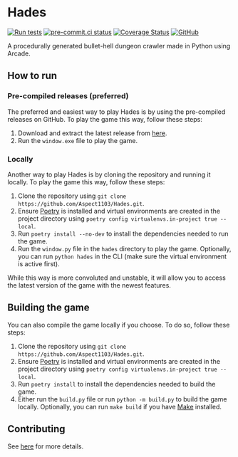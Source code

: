 # Hades

[![Run tests](https://github.com/Aspect1103/Hades/actions/workflows/test.yaml/badge.svg)](https://github.com/Aspect1103/Hades/actions/workflows/test.yaml)
[![pre-commit.ci status](https://results.pre-commit.ci/badge/github/Aspect1103/Hades/master.svg)](https://results.pre-commit.ci/latest/github/Aspect1103/Hades/master)
[![Coverage Status](https://coveralls.io/repos/github/Aspect1103/Hades/badge.svg?branch=master)](https://coveralls.io/github/Aspect1103/Hades?branch=master)
[![GitHub](https://img.shields.io/github/license/Aspect1103/Hades)](LICENSE)

A procedurally generated bullet-hell dungeon crawler made in Python using Arcade.

## How to run

### Pre-compiled releases (preferred)

The preferred and easiest way to play Hades is by using the pre-compiled releases on GitHub. To play the game this way, follow these steps:

1. Download and extract the latest release from [here](https://github.com/Aspect1103/Hades/releases).
2. Run the `window.exe` file to play the game.

### Locally

Another way to play Hades is by cloning the repository and running it locally. To play the game this way, follow these steps:

1. Clone the repository using `git clone https://github.com/Aspect1103/Hades.git`.
2. Ensure [Poetry](https://python-poetry.org/) is installed and virtual environments are created in the project directory using `poetry config virtualenvs.in-project true --local`.
3. Run `poetry install --no-dev` to install the dependencies needed to run the game.
4. Run the `window.py` file in the `hades` directory to play the game. Optionally, you can run `python hades` in the CLI (make sure the virtual environment is active first).

While this way is more convoluted and unstable, it will allow you to access the latest version of the game with the newest features.

## Building the game

You can also compile the game locally if you choose. To do so, follow these steps:

1. Clone the repository using `git clone https://github.com/Aspect1103/Hades.git`.
2. Ensure [Poetry](https://python-poetry.org/) is installed and virtual environments are created in the project directory using `poetry config virtualenvs.in-project true --local`.
3. Run `poetry install` to install the dependencies needed to build the game.
4. Either run the `build.py` file or run `python -m build.py` to build the game locally. Optionally, you can run `make build` if you have [Make](https://www.gnu.org/software/make/manual/make.html) installed.

## Contributing

See [here](.github/CONTRIBUTING.md) for more details.
